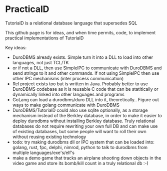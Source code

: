 # PracticalD
TutorialD is a relational database language that supersedes SQL

This github page is for ideas, and when time permits, code, to implement practical implementations of TutorialD

Key ideas:
* DuroDBMS already exists. Simple turn it into a DLL to load into other languages, not just TCL/TK
* or if not a DLL, then use SimpleIPC to communicate with DuroDBMS and send strings to it and other commands. If not using SimpleIPC then use other IPC mechanisms (inter process communication)
* Rel project exists too but is written in Java. Probably better to use DuroDBMS codebase as it is reusable C code that can be statitically or dynamically linked into other languages and programs
* GoLang can load a durodbms/duro DLL into it, theoretically.. Figure out ways to make golang communicate with DuroDBMS
* DuroDBMS/TutorialD could also use sqlite optionally, as a storage mechanism instead of the Berkley database, in order to make it easier to deploy durodbms without installing Berkley database.  Truly relational databases do not require rewriting your own full DB and can make use of existing databases, but some people will want to roll their own without reusing existing technology
* todo: try making durodbms dll or IPC system that can be loaded into: golang, rust, fpc, delphi, nimrod, python to talk to durodbms from multiple languages/exe's/elf's
* make a demo game that tracks an airplane shooting down objects in the video game and store its bomb/kill count in a truly relational db :-)


